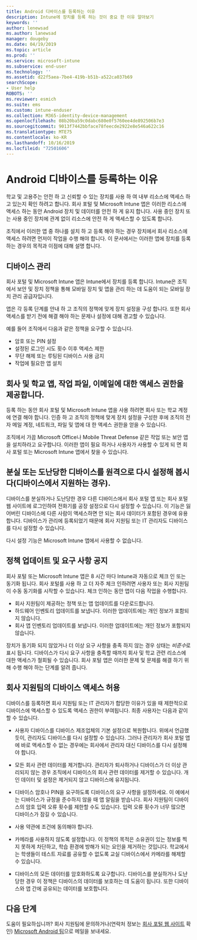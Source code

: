 ```yaml
---
title: Android 디바이스를 등록하는 이유
description: Intune에 장치를 등록 하는 것이 중요 한 이유 알아보기
keywords: ''
author: lenewsad
ms.author: lanewsad
manager: dougeby
ms.date: 04/19/2019
ms.topic: article
ms.prod: ''
ms.service: microsoft-intune
ms.subservice: end-user
ms.technology: ''
ms.assetid: d22f5aea-7be4-419b-b51b-a522ca037b69
searchScope:
- User help
ROBOTS: ''
ms.reviewer: esmich
ms.suite: ems
ms.custom: intune-enduser
ms.collection: M365-identity-device-management
ms.openlocfilehash: 08b20ba59c0dabc680e0f5760ee4de892506b7e3
ms.sourcegitcommit: 9013f7442bbface78feecde2922e8e546a622c16
ms.translationtype: MTE75
ms.contentlocale: ko-KR
ms.lasthandoff: 10/16/2019
ms.locfileid: "72501606"
---
```

# <a name="why-enroll-your-android-device"></a>Android 디바이스를 등록하는 이유  

학교 및 고용주는 안전 하 고 신뢰할 수 있는 장치를 사용 하 여 내부 리소스에 액세스 하 고 있는지 확인 하려고 합니다. 회사 포털 및 Microsoft Intune 앱은 이러한 리소스에 액세스 하는 동안 Android 장치 및 데이터를 안전 하 게 유지 합니다. 사용 중인 장치 또는 사용 중인 장치에 관계 없이 리소스에 안전 하 게 액세스할 수 있도록 합니다. 

조직에서 이러한 앱 중 하나를 설치 하 고 등록 해야 하는 경우 장치에서 회사 리소스에 액세스 하려면 먼저이 작업을 수행 해야 합니다. 이 문서에서는 이러한 앱에 장치를 등록 하는 경우의 목적과 이점에 대해 설명 합니다.  

## <a name="gets-your-device-managed"></a>디바이스 관리  
 회사 포털 및 Microsoft Intune 앱은 Intune에서 장치를 등록 합니다.  Intune은 조직에서 보안 및 장치 정책을 통해 모바일 장치 및 앱을 관리 하는 데 도움이 되는 모바일 장치 관리 공급자입니다. 

앱은 각 등록 단계를 안내 하 고 조직의 정책에 맞게 장치 설정을 구성 합니다. 또한 회사 액세스를 받기 전에 해결 해야 하는 문제나 설정에 대해 경고할 수 있습니다.  

예를 들어 조직에서 다음과 같은 정책을 요구할 수 있습니다.  
* 암호 또는 PIN 설정
* 설정된 로그인 시도 횟수 이후 액세스 제한
* 무단 해제 또는 루팅된 디바이스 사용 금지
* 작업에 필요한 앱 설치  

## <a name="gives-you-access-to-work-and-school-apps-work-files-and-email"></a>회사 및 학교 앱, 작업 파일, 이메일에 대한 액세스 권한을 제공합니다.  
등록 하는 동안 회사 포털 및 Microsoft Intune 앱을 사용 하려면 회사 또는 학교 계정에 연결 해야 합니다.  인증 하 고 조직의 정책에 맞게 장치 설정을 구성한 후에 조직의 전자 메일 계정, 네트워크, 파일 및 앱에 대 한 액세스 권한을 얻을 수 있습니다.  

조직에서 가끔 Microsoft Office나 Mobile Threat Defense 같은 작업 또는 보안 앱을 설치하라고 요구합니다. 이러한 앱이 필요 하거나 사용자가 사용할 수 있게 되 면 회사 포털 또는 Microsoft Intune 앱에서 찾을 수 있습니다.

## <a name="lets-you-remotely-reset-a-lost-or-stolen-device-if-device-supports-it"></a>분실 또는 도난당한 디바이스를 원격으로 다시 설정해 봅시다(디바이스에서 지원하는 경우).
디바이스를 분실하거나 도난당한 경우 다른 디바이스에서 회사 포털 앱 또는 회사 포털 웹 사이트에 로그인하여 전화기를 공장 설정으로 다시 설정할 수 있습니다. 이 기능은 잃어버린 디바이스에 다른 사람이 액세스하면 안 되는 회사 데이터가 포함된 경우에 유용합니다. 디바이스가 관리에 등록되었기 때문에 회사 지원팀 또는 IT 관리자도 디바이스를 다시 설정할 수 있습니다.  

다시 설정 기능은 Microsoft Intune 앱에서 사용할 수 없습니다.  

## <a name="notifies-you-of-policy-updates-and-requirements"></a>정책 업데이트 및 요구 사항 공지
회사 포털 또는 Microsoft Intune 앱은 8 시간 마다 Intune과 자동으로 체크 인 또는 동기화 됩니다. 회사 포털를 사용 하 고 더 자주 체크 인하려면 사용자 또는 회사 지원팀이 수동 동기화를 시작할 수 있습니다. 체크 인하는 동안 앱이 다음 작업을 수행합니다.  

* 회사 지원팀이 제공하는 정책 또는 앱 업데이트를 다운로드합니다.  
* 하드웨어 인벤토리 업데이트를 보냅니다. 이러한 업데이트에는 개인 정보가 포함되지 않습니다.  
* 회사 앱 인벤토리 업데이트를 보냅니다. 이러한 업데이트에는 개인 정보가 포함되지 않습니다.  

장치가 동기화 되지 않았거나 더 이상 요구 사항을 충족 하지 않는 경우 상태는 *비준수*로 표시 됩니다. 디바이스가 다시 요구 사항을 충족할 때까지 회사 및 학교 관련 리소스에 대한 액세스가 철회될 수 있습니다. 회사 포털 앱은 이러한 문제 및 문제를 해결 하기 위해 수행 해야 하는 단계를 알려 줍니다.  


## <a name="permits-company-support-access-to-your-device"></a>회사 지원팀의 디바이스 액세스 허용
디바이스를 등록하면 회사 지원팀 또는 IT 관리자가 합당한 이유가 있을 때 제한적으로 디바이스에 액세스할 수 있도록 액세스 권한이 부여됩니다. 최종 사용자는 다음과 같이 할 수 있습니다.  

* 사용자 디바이스를 디바이스 제조업체의 기본 설정으로 복원합니다. 위에서 언급했듯이, 관리자도 디바이스를 다시 설정할 수 있습니다. 그러나 관리자가 회사 포털 앱에 바로 액세스할 수 없는 경우에는 회사에서 관리자 대신 디바이스를 다시 설정해야 합니다.  

* 모든 회사 관련 데이터를 제거합니다. 관리자가 퇴사하거나 디바이스가 더 이상 관리되지 않는 경우 조직에서 디바이스의 회사 관련 데이터를 제거할 수 있습니다. 개인 데이터 및 설정은 제거되지 않고 디바이스에 유지됩니다.  

* 디바이스 암호나 PIN을 요구하도록 디바이스의 요구 사항을 설정하세요. 이 예에서는 디바이스가 규정을 준수하지 않을 때 앱 알림을 받습니다. 회사 지원팀이 디바이스의 암호 입력 오류 횟수를 제한할 수도 있습니다. 입력 오류 횟수가 너무 많으면 디바이스가 잠길 수 있습니다.  

* 사용 약관에 조건에 동의해야 합니다.  

* 카메라를 사용하지 않도록 설정합니다. 이 정책의 목적은 소유권이 있는 정보를 찍지 못하게 차단하고, 학습 환경에 방해가 되는 요인을 제거하는 것입니다. 학교에서는 학생들이 테스트 자료를 공유할 수 없도록 교실 디바이스에서 카메라를 해제할 수 있습니다.  

* 디바이스의 모든 데이터를 암호화하도록 요구합니다. 디바이스를 분실하거나 도난당한 경우 이 정책은 디바이스의 데이터를 보호하는 데 도움이 됩니다. 또한 디바이스와 앱 간에 공유되는 데이터를 보호합니다. 

## <a name="next-steps"></a>다음 단계  

도움이 필요하십니까? 회사 지원팀에 문의하거나(연락처 정보는 [회사 포털 웹 사이트](https://go.microsoft.com/fwlink/?linkid=2010980) 확인) <a href="mailto:wintunedroidfbk@microsoft.com?subject=I'm having trouble installing the Company Portal app on my Android device&body=Describe the issue you're experiencing here.">Microsoft Android 팀</a>으로 메일을 보내세요.
